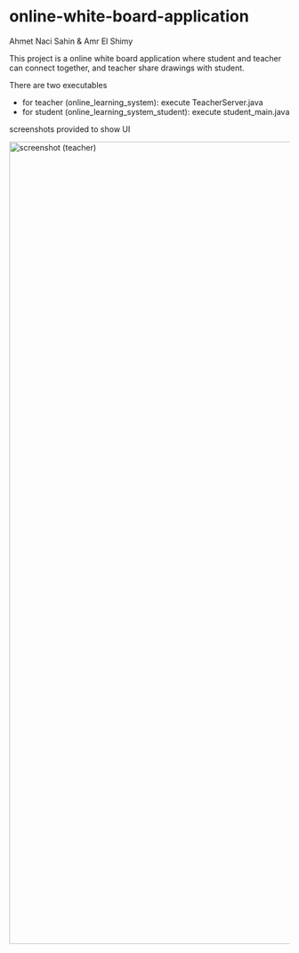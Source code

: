
# online-white-board-application
Ahmet Naci Sahin & Amr El Shimy

This project is a online white board application where student and teacher can connect together, and teacher share drawings with student.

There are two executables
- for teacher (online_learning_system): execute TeacherServer.java
- for student (online_learning_system_student): execute student_main.java

screenshots provided to show UI

<img width="1440" alt="screenshot (teacher)" src="https://user-images.githubusercontent.com/64427438/113708596-7a1e7300-96f2-11eb-9c30-29a6b467ebaa.png">
